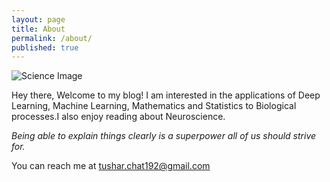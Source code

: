 ```yaml
---
layout: page
title: About
permalink: /about/
published: true
---
```

![Science Image]({{site.baseurl}}/images/Science.jpg)

Hey there, Welcome to my blog! I am interested in the applications of Deep Learning, Machine Learning, Mathematics and Statistics to Biological processes.I also enjoy reading about Neuroscience. 


*Being able to explain things clearly is a superpower all of us should strive for.*


You can reach me at [tushar.chat192@gmail.com](mailto:tushar.chat192@gmail.com)
